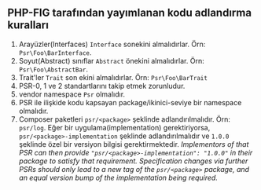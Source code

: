 PHP-FIG tarafından yayımlanan kodu adlandırma kuralları
-------------------------------------------------------

1. Arayüzler(Interfaces) `Interface` sonekini almalıdırlar. Örn: `Psr\Foo\BarInterface`.
2. Soyut(Abstract) sınıflar `Abstract` önekini almalıdırlar. Örn: `Psr\Foo\AbstractBar`.
3. Trait'ler `Trait` son ekini almalıdırlar. Örn: `Psr\Foo\BarTrait`
4. PSR-0, 1 ve 2 standartlarını takip etmek zorunludur. 
5. vendor namespace `Psr` olmalıdır.
6. PSR ile ilişkide kodu kapsayan package/ikinici-seviye bir namespace olmalıdır. 
7. Composer paketleri `psr/<package>` şeklinde adlandırılmalıdır. Örn: `psr/log`. Eğer
   bir uygulama(implementation) gerektiriyorsa, `psr/<package>-implementation` şeklinde
   adlandırılmalıdır ve `1.0.0` şeklinde özel bir versiyon bilgisi gerektirmektedir.
   _Implementors of that PSR can then provide
   `"psr/<package>-implementation": "1.0.0"` in their package to satisfy that
   requirement. Specification changes via further PSRs should only lead to a new
   tag of the `psr/<package>` package, and an equal version bump of the
   implementation being required._